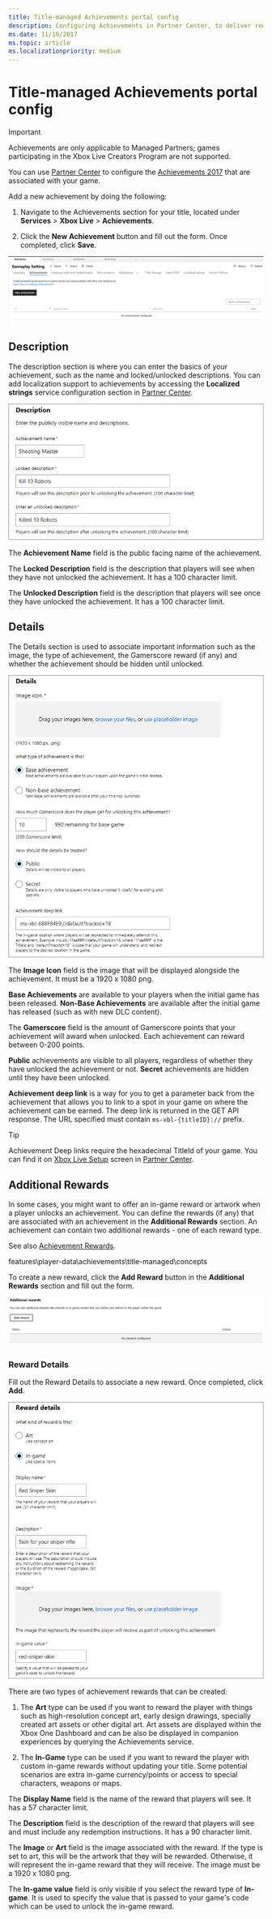 ```yaml
---
title: Title-managed Achievements portal config
description: Configuring Achievements in Partner Center, to deliver rewards.
ms.date: 11/10/2017
ms.topic: article
ms.localizationpriority: medium
---
```


# Title-managed Achievements portal config

> [!IMPORTANT]
> Achievements are only applicable to Managed Partners; games participating in the Xbox Live Creators Program are not supported.

You can use [Partner Center](https://partner.microsoft.com/dashboard) to configure the [Achievements 2017](../../live-achievements-eb-vs-tm.md) that are associated with your game.

Add a new achievement by doing the following:

1. Navigate to the Achievements section for your title, located under **Services** > **Xbox Live** > **Achievements**.

2. Click the **New Achievement** button and fill out the form.  Once completed, click **Save**.

![Screenshot to create a new achievement in Partner Center](../../../../../images/dev-center/achievement-table.png)


## Description

The description section is where you can enter the basics of your achievement, such as the name and locked/unlocked descriptions.
You can add localization support to achievements by accessing the **Localized strings** service configuration section in [Partner Center](https://partner.microsoft.com/dashboard).

![Screenshot of the description fields when configuring a new achievement in Partner Center](../../../../../images/dev-center/achievements-2.png)

The **Achievement Name** field is the public facing name of the achievement.

The **Locked Description** field is the description that players will see when they have not unlocked the achievement.
It has a 100 character limit.

The **Unlocked Description** field is the description that players will see once they have unlocked the achievement.
It has a 100 character limit.


## Details

The Details section is used to associate important information such as the image, the type of achievement, the Gamerscore reward (if any) and whether the achievement should be hidden until unlocked.

![Screenshot of the details fields when configuring a new achievement in Partner Center](../../../../../images/dev-center/achievements-3.png)

The **Image Icon** field is the image that will be displayed alongside the achievement.
It must be a 1920 x 1080 png.

**Base Achievements** are available to your players when the initial game has been released.
**Non-Base Achievements** are available after the initial game has released (such as with new DLC content).

The **Gamerscore** field is the amount of Gamerscore points that your achievement will award when unlocked.
Each achievement can reward between 0-200 points.

**Public** achievements are visible to all players, regardless of whether they have unlocked the achievement or not.
**Secret** achievements are hidden until they have been unlocked.

**Achievement deep link** is a way for you to get a parameter back from the achievement that allows you to link to a spot in your game on where the achievement can be earned.
The deep link is returned in the GET API response.
The URL specified must contain `ms-xbl-{titleID}://` prefix.

> [!TIP]
> Achievement Deep links require the hexadecimal TitleId of your game. You can find it on [Xbox Live Setup](../../../../../configure-xbl/dev-center/xbox-live-setup.md) screen in [Partner Center](https://developer.microsoft.com/dashboard).


## Additional Rewards

In some cases, you might want to offer an in-game reward or artwork when a player unlocks an achievement.
You can define the rewards (if any) that are associated with an achievement in the **Additional Rewards** section.
An achievement can contain two additional rewards - one of each reward type.

See also [Achievement Rewards](../concepts/live-achievement-rewards.md).


features\player-data\achievements\title-managed\concepts

To create a new reward, click the **Add Reward** button in the **Additional Rewards** section and fill out the form.

![Screenshot of adding rewards to an achievement in Partner Center](../../../../../images/dev-center/achievement-reward.png)


### Reward Details

Fill out the Reward Details to associate a new reward. Once completed, click **Add**.

![Screenshot of configuring award details for an achievement in Partner Center](../../../../../images/dev-center/achievements-5.png)

There are two types of achievement rewards that can be created:

1. The **Art** type can be used if you want to reward the player with things such as high-resolution concept art, early design drawings, specially created art assets or other digital art. Art assets are displayed within the Xbox One Dashboard and can be also be displayed in companion experiences by querying the Achievements service.

2. The **In-Game** type can be used if you want to reward the player with custom in-game rewards without updating your title. Some potential scenarios are extra in-game currency/points or access to special characters, weapons or maps.

The **Display Name** field is the name of the reward that players will see.
It has a 57 character limit.

The **Description** field is the description of the reward that players will see and must include any redemption instructions.
It has a 90 character limit.

The **Image** or **Art** field is the image associated with the reward.
If the type is set to art, this will be the artwork that they will be rewarded.
Otherwise, it will represent the in-game reward that they will receive.
The image must be a 1920 x 1080 png.

The **In-game value** field is only visible if you select the reward type of **In-game**.
It is used to specify the value that is passed to your game's code which can be used to unlock the in-game reward.
